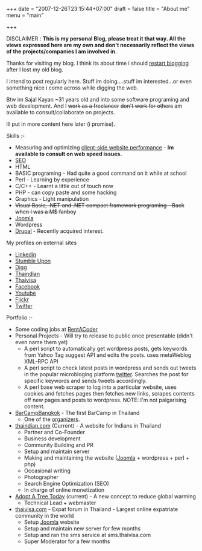 +++
date = "2007-12-26T23:15:44+07:00"
draft = false
title = "About me"
menu = "main"

+++

DISCLAIMER : <strong>This is my personal Blog, please treat it that way. All the views expressed here are my own and don't necessarily reflect the views of the projects/companies I am involved in.</strong>

Thanks for visiting my blog. I think its about time i should <a href="http://www.sajalkayan.com/hello-world.html">restart blogging</a> after I lost my old blog.

I intend to post regularly here. Stuff im doing….stuff im interested…or even something nice i come across while digging the web.

Btw im Sajal Kayan ~31 years old and into some software programing and web development. And I <span style="text-decoration: line-through;">work as a freelancer</span> <del datetime="2010-08-18T15:43:47+00:00">don't work for others</del> am available to consult/collaborate on projects.

Ill put in more content here later (i promise).

Skills :-
<ul>
	<li>Measuring and optimizing <a href="http://www.sajalkayan.com/tag/site-performance">client-side website performance</a> - <strong>Im available to consult on web speed issues.</strong></li>
	<li><a href="http://www.sajalkayan.com/category/seo">SEO</a></li>
	<li>HTML</li>
	<li>BASIC programing - Had quite a good command on it while at school</li>
	<li>Perl - Learning by experience</li>
	<li>C/C++ - Learnt a little out of touch now</li>
	<li>PHP - can copy paste and some hacking</li>
	<li>Graphics - Light manipulation</li>
	<li><span style="text-decoration: line-through;">Visual Basic, .NET and .NET compact framework programing - Back when I was a M$ fanboy</span></li>
	<li><a href="http://www.sajalkayan.com/tag/joomla">Joomla</a></li>
	<li>Wordpress</li>
	<li><a title="Drupal rulez Joomla sux! " href="http://www.sajalkayan.com/drupal-rulez-joomls-sux.html">Drupal</a> - Recently acquired interest.</li>
</ul>
My profiles on external sites
<ul>
	<li><a rel="me" href="http://www.linkedin.com/pub/3/a69/907" target="_blank">Linkedin</a></li>
	<li><a rel="me" href="http://sajalkayan.stumbleupon.com/about/" target="_blank">Stumble Upon</a></li>
	<li><a rel="me" href="http://digg.com/users/thaindian/profile">Digg</a></li>
	<li><a rel="me" href="http://www.thaindian.com/component/option,com_comprofiler/Itemid,0/task,userProfile/user,64/" target="_blank">Thaindian</a></li>
	<li><a rel="me" href="http://www.thaivisa.com/forum/index.php?showuser=16779" target="_blank">Thaivisa</a></li>
	<li><a rel="me" href="http://www.facebook.com/profile.php?id=554351037" target="_blank">Facebook</a></li>
	<li><a rel="me" href="http://www.youtube.com/profile?user=thaindian" target="_blank">Youtube</a></li>
	<li><a rel="me" href="http://www.flickr.com/photos/sajalkayan/" target="_blank">Flickr</a></li>
	<li><a rel="me" href="http://twitter.com/sajal">Twitter</a></li>
</ul>
Portfolio :-
<ul>
	<li>Some coding jobs at <a href="http://www.rentacoder.com/RentACoder/SoftwareCoders/showBioInfo.asp?lngAuthorId=1627161" target="_blank">RentACoder</a></li>
	<li>Personal Projects - Will try to release to public once presentable (didn't even name them yet)
<ul>
	<li>A perl script to automatically get wordpress posts, gets keywords from Yahoo Tag  suggest API and edits the posts. uses metaWeblog XML-RPC API</li>
	<li>A perl script to check latest posts in wordpress and sends out tweets in the popular microbloging platform <a href="http://www.twitter.com" target="_blank">twitter</a>. Searches the post for specific keywords and sends tweets accordingly.</li>
	<li>A perl base web scraper to log into a particular website, uses cookies and fetches pages then fetches new links, scrapes contents off new pages and posts to wordpress. NOTE: I'm not palgarising content.</li>
</ul>
</li>
	<li><a href="http://www.barcampbangkok.org/" target="_blank">BarCampBangkok</a> - The first BarCamp in Thailand
<ul>
	<li>One of the <a href="http://www.barcampbangkok.org/event/1/organizers">organizers</a>.</li>
</ul>
</li>
	<li><a title="Indians in Thailand" href="http://www.thaindian.com" target="_blank">thaindian.com</a> (Current) - A website for Indians in Thailand
<ul>
	<li>Partner and Co-Founder</li>
	<li>Business development</li>
	<li>Community Building and PR</li>
	<li>Setup and maintain server</li>
	<li>Making and maintaining the website (<a href="http://www.sajalkayan.com/tag/joomla">Joomla</a> + wordpress + perl + php)</li>
	<li>Occasional writing</li>
	<li>Photographer</li>
	<li>Search Engine Optimization (SEO)</li>
	<li>In charge of online monetization</li>
</ul>
</li>
	<li><a title="Adopt a tree today" href="http://www.adoptatreetoday.org" target="_blank">Adopt A Tree Today</a> (current) - A new concept to reduce global warming
<ul>
	<li>Technical Lead + webmaster</li>
</ul>
</li>
	<li><a href="http://www.thaivisa.com" target="_blank">thaivisa.com</a> - Expat forum in Thailand - Largest online expatriate community in the world
<ul>
	<li>Setup <a href="http://www.sajalkayan.com/tag/joomla">Joomla</a> website</li>
	<li>Setup and maintain new server for few months</li>
	<li>Setup and ran the sms service at sms.thaivisa.com</li>
	<li>Super Moderator for a few months</li>
</ul>
</li>
</ul>